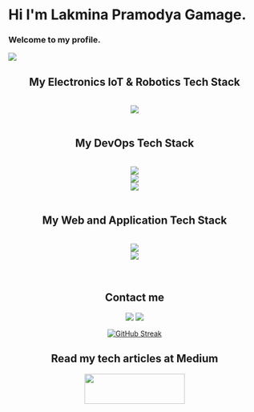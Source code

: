 <h1>Hi I'm Lakmina Pramodya Gamage.</h1>
<h3>Welcome to my profile.</h3>

![](https://komarev.com/ghpvc/?username=lakminagamage&style=flat-square)

<h2 align="center"> My Electronics IoT & Robotics Tech Stack </h2>
<br/>
<div align="center">
    <img src="https://skillicons.dev/icons?i=arduino,python,raspberrypi,ros,opencv,rabbitmq&theme=dark&perline=6" />
</div>
<br>
<h2 align="center"> My DevOps Tech Stack </h2>
<br/>
<div align="center">
    <img src="https://skillicons.dev/icons?i=aws,azure,docker,kubernetes,linux,debian,ubuntu,firebase,git,github&theme=dark&perline=10" />
    <br>
    <img src="https://skillicons.dev/icons?i=githubactions,bash,mysql,terraform,netlify,nginx,vercel,postgres&theme=dark&perline=9" />
    <br>
    <img src="https://skillicons.dev/icons?i=md,maven,neovim,sqlite&theme=dark&perline=4" />
</div>


<br>
<h2 align="center"> My Web and Application Tech Stack </h2>
<br/>
<div align="center">
    <img src="https://skillicons.dev/icons?i=python,js,ts,java,c,react,fastapi,django,nodejs,nextjs&theme=dark&perline=10" />
    <br>
    <img src="https://skillicons.dev/icons?i=spring,html,css,tailwind,bootstrap,npm,express,postman,figma&theme=dark&perline=9" />
</div>
<br>

<br>
<div align="center">
<h2>Contact me </h2>
<a  href='mailto:pramodyalakmina@gmail.com'><img src="https://skillicons.dev/icons?i=gmail&theme=dark&perline=1" /></a> 
<a  href="https://www.linkedin.com/in/lakmina-gamage"><img src="https://skillicons.dev/icons?i=linkedin&theme=dark&perline=1" /></a>

[![GitHub Streak](http://github-readme-streak-stats.herokuapp.com?user=lakminagamage&theme=dark&background=000000)](https://git.io/streak-stats)


<h2>Read my tech articles at Medium </h2>
<a  href="https://lakminagamage.medium.com"><img width="200px" height="60px" src="https://miro.medium.com/v2/resize:fit:8976/1*Ra88BZ-CSTovFS2ZSURBgg.png"></img></a>
</div>


